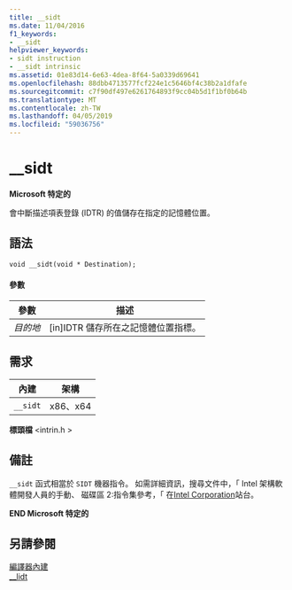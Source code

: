 ```yaml
---
title: __sidt
ms.date: 11/04/2016
f1_keywords:
- __sidt
helpviewer_keywords:
- sidt instruction
- __sidt intrinsic
ms.assetid: 01e83d14-6e63-4dea-8f64-5a0339d69641
ms.openlocfilehash: 88dbb4713577fcf224e1c5646bf4c38b2a1dfafe
ms.sourcegitcommit: c7f90df497e6261764893f9cc04b5d1f1bf0b64b
ms.translationtype: MT
ms.contentlocale: zh-TW
ms.lasthandoff: 04/05/2019
ms.locfileid: "59036756"
---
```

# <a name="sidt"></a>__sidt

**Microsoft 特定的**

會中斷描述項表登錄 (IDTR) 的值儲存在指定的記憶體位置。

## <a name="syntax"></a>語法

```
void __sidt(void * Destination);
```

#### <a name="parameters"></a>參數

|參數|描述|
|---------------|-----------------|
|*目的地*|[in]IDTR 儲存所在之記憶體位置指標。|

## <a name="requirements"></a>需求

|內建|架構|
|---------------|------------------|
|`__sidt`|x86、x64|

**標頭檔** \<intrin.h >

## <a name="remarks"></a>備註

`__sidt` 函式相當於 `SIDT` 機器指令。 如需詳細資訊，搜尋文件中，「 Intel 架構軟體開發人員的手動、 磁碟區 2:指令集參考，「 在[Intel Corporation](https://software.intel.com/articles/intel-sdm)站台。

**END Microsoft 特定的**

## <a name="see-also"></a>另請參閱

[編譯器內建](../intrinsics/compiler-intrinsics.md)<br/>
[__lidt](../intrinsics/lidt.md)